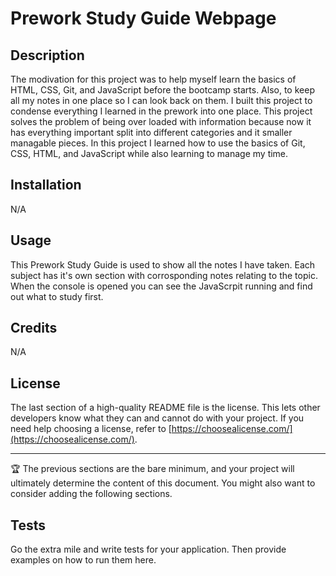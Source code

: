 # Prework Study Guide Webpage

## Description

The modivation for this project was to help myself learn the basics of HTML, CSS, Git, and JavaScript before the bootcamp starts. Also, to keep all my notes in one place so I can look back on them. I built this project to condense everything I learned in the prework into one place. This project solves the problem of being over loaded with information because now it has everything important split into different categories and it smaller managable pieces. In this project I learned how to use the basics of Git, CSS, HTML, and JavaScript while also learning to manage my time.

## Installation

N/A

## Usage

This Prework Study Guide is used to show all the notes I have taken. Each subject has it's own section with corrosponding notes relating to the topic. When the console is opened you can see the JavaScrpit running and find out what to study first.

## Credits

N/A

## License

The last section of a high-quality README file is the license. This lets other developers know what they can and cannot do with your project. If you need help choosing a license, refer to [https://choosealicense.com/](https://choosealicense.com/).

---

🏆 The previous sections are the bare minimum, and your project will ultimately determine the content of this document. You might also want to consider adding the following sections.


## Tests

Go the extra mile and write tests for your application. Then provide examples on how to run them here.